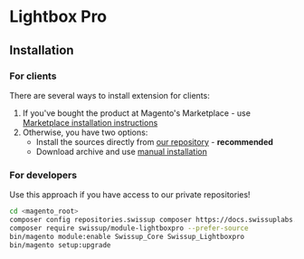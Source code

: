 # Lightbox Pro

## Installation

### For clients

There are several ways to install extension for clients:

 1. If you've bought the product at Magento's Marketplace - use
    [Marketplace installation instructions](https://docs.magento.com/marketplace/user_guide/buyers/install-extension.html)
 2. Otherwise, you have two options:
    - Install the sources directly from [our repository](https://docs.swissuplabs.com/m2/extensions/lightboxpro/installation/composer/) - **recommended**
    - Download archive and use [manual installation](https://docs.swissuplabs.com/m2/extensions/lightboxpro/installation/manual/)

### For developers

Use this approach if you have access to our private repositories!

```bash
cd <magento_root>
composer config repositories.swissup composer https://docs.swissuplabs.com/packages/
composer require swissup/module-lightboxpro --prefer-source
bin/magento module:enable Swissup_Core Swissup_Lightboxpro
bin/magento setup:upgrade
```
